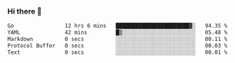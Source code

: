 ### Hi there 👋

<!--
**yeya24/yeya24** is a ✨ _special_ ✨ repository because its `README.md` (this file) appears on your GitHub profile.

Here are some ideas to get you started:

- 🔭 I’m currently working on ...
- 🌱 I’m currently learning ...
- 👯 I’m looking to collaborate on ...
- 🤔 I’m looking for help with ...
- 💬 Ask me about ...
- 📫 How to reach me: ...
- 😄 Pronouns: ...
- ⚡ Fun fact: ...
-->

<!--START_SECTION:waka-->

```txt
Go                12 hrs 6 mins   ███████████████████████▓░   94.35 %
YAML              42 mins         █▒░░░░░░░░░░░░░░░░░░░░░░░   05.48 %
Markdown          0 secs          ░░░░░░░░░░░░░░░░░░░░░░░░░   00.11 %
Protocol Buffer   0 secs          ░░░░░░░░░░░░░░░░░░░░░░░░░   00.03 %
Text              0 secs          ░░░░░░░░░░░░░░░░░░░░░░░░░   00.01 %
```

<!--END_SECTION:waka-->
